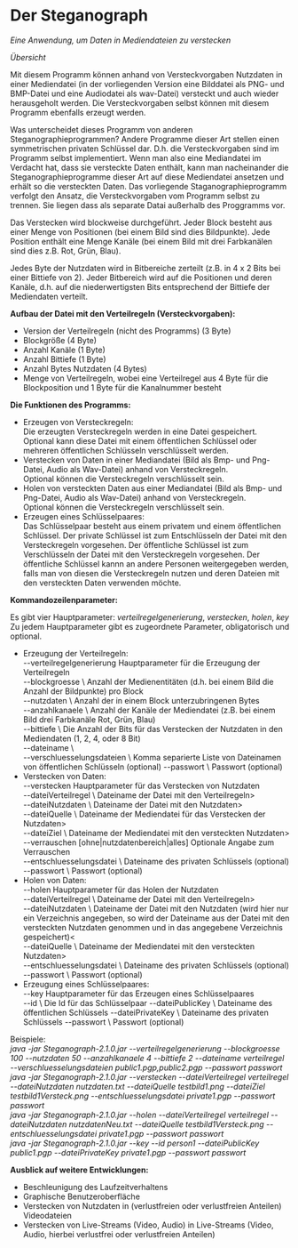 <h1>Der Steganograph</h1>

*Eine Anwendung, um Daten in Mediendateien zu verstecken*

*Übersicht*

Mit diesem Programm können anhand von Versteckvorgaben Nutzdaten in einer Mediendatei (in der vorliegenden Version eine Bilddatei als PNG- und BMP-Datei und eine Audiodatei als wav-Datei) versteckt und auch wieder herausgeholt werden.
Die Versteckvorgaben selbst können mit diesem Programm ebenfalls erzeugt werden.

Was unterscheidet dieses Programm von anderen Steganographieprogrammen?
Andere Programme dieser Art stellen einen symmetrischen privaten Schlüssel dar. D.h. die Versteckvorgaben sind im Programm selbst implementiert.
Wenn man also eine Mediandatei im Verdacht hat, dass sie versteckte Daten enthält, kann man nacheinander die Steganographieprogramme dieser Art auf diese Mediendatei ansetzen und erhält so die versteckten Daten.
Das vorliegende Staganographieprogramm verfolgt den Ansatz, die Versteckvorgaben vom Programm selbst zu trennen.
Sie liegen dass als separate Datai außerhalb des Proggramms vor.

Das Verstecken wird blockweise durchgeführt. Jeder Block besteht aus einer Menge von Positionen (bei einem Bild sind dies Bildpunkte).
Jede Position enthält eine Menge Kanäle (bei einem Bild mit drei Farbkanälen sind dies z.B. Rot, Grün, Blau).

Jedes Byte der Nutzdaten wird in Bitbereiche zerteilt (z.B. in 4 x 2 Bits bei einer Bittiefe von 2). Jeder Bitbereich wird auf die Positionen und deren Kanäle, d.h. auf die niederwertigsten Bits entsprechend der Bittiefe der Mediendaten verteilt.

<b>Aufbau der Datei mit den Verteilregeln (Versteckvorgaben):</b>

<ul>
<li>Version der Verteilregeln (nicht des Programms) (3 Byte)</li>
<li>Blockgröße (4 Byte)</li>
<li>Anzahl Kanäle (1 Byte)</li>
<li>Anzahl Bittiefe (1 Byte)</li>
<li>Anzahl Bytes Nutzdaten (4 Bytes)</li>
<li>Menge von Verteilregeln, wobei eine Verteilregel aus 4 Byte für die Blockposition und 1 Byte für die Kanalnummer besteht</li>
</ul>

<b>Die Funktionen des Programms:</b><br>

<ul>
<li>Erzeugen von Versteckregeln:<br>
Die erzeugten Versteckregeln werden in eine Datei gespeichert.<br>
Optional kann diese Datei mit einem öffentlichen Schlüssel oder mehreren öffentlichen Schlüsseln verschlüsselt werden.</li>
<li>Verstecken von Daten in einer Mediandatei (Bild als Bmp- und Png-Datei, Audio als Wav-Datei) anhand von Versteckregeln.<br>
Optional können die Versteckregeln verschlüsselt sein.</li>
<li>Holen von versteckten Daten aus einer Mediandatei (Bild als Bmp- und Png-Datei, Audio als Wav-Datei) anhand von Versteckregeln.<br>
Optional können die Versteckregeln verschlüsselt sein.</li>
<li>Erzeugen eines Schlüsselpaares:<br>
Das Schlüsselpaar besteht aus einem privatem und einem öffentlichen Schlüssel.
Der private Schlüssel ist zum Entschlüsseln der Datei mit den Versteckregeln vorgesehen.
Der öffentliche Schlüssel ist zum Verschlüsseln der Datei mit den Versteckregeln vorgesehen.
Der öffentliche Schlüssel kannn an andere Personen weitergegeben werden,
falls man von diesen die Versteckregeln nutzen und deren Dateien mit den versteckten Daten verwenden möchte.</li>
</ul>

<b>Kommandozeilenparameter:</b><br>

Es gibt vier Hauptparameter: <i>verteilregelgenerierung</i>, <i>verstecken</i>, <i>holen</i>, <i>key</i><br>
Zu jedem Hauptparameter gibt es zugeordnete Parameter, obligatorisch und optional.<br>

<ul>
<li>Erzeugung der Verteilregeln:<br>
--verteilregelgenerierung Hauptparameter für die Erzeugung der Verteilregeln<br>
--blockgroesse \<Zahl\> Anzahl der Medienentitäten (d.h. bei einem Bild die Anzahl der Bildpunkte) pro Block<br>
--nutzdaten \<Zahl\> Anzahl der in einem Block unterzubringenen Bytes<br>
--anzahlkanaele \<Zahl\> Anzahl der Kanäle der Mediendatei (z.B. bei einem Bild drei Farbkanäle Rot, Grün, Blau)<br>
--bittiefe \<Zahl\> Die Anzahl der Bits für das Verstecken der Nutzdaten in den Mediendaten (1, 2, 4, oder 8 Bit)<br>
--dateiname \<Zu erzeugende Datei mit den Verteilregeln\><br>
--verschluesselungsdateien \<Dateinamen\> Komma separierte Liste von Dateinamen von öffentlichen Schlüsseln (optional)
--passwort \<Passwort\> Passwort (optional)</li>
<li>Verstecken von Daten:<br>
--verstecken Hauptparameter für das Verstecken von Nutzdaten<br>
--dateiVerteilregel \<Dateiname\> Dateiname der Datei mit den Verteilregeln><br>
--dateiNutzdaten \<Dateiname\> Dateiname der Datei mit den Nutzdaten><br>
--dateiQuelle \<Dateiname\> Dateiname der Mediendatei für das Verstecken der Nutzdaten><br>
--dateiZiel \<Dateiname\> Dateiname der Mediendatei mit den versteckten Nutzdaten><br>
--verrauschen [ohne|nutzdatenbereich|alles] Optionale Angabe zum Verrauschen<br>
--entschluesselungsdatei \<Dateiname\> Dateiname des privaten Schlüssels (optional)
--passwort \<Passwort\> Passwort (optional)</li>
<li>Holen von Daten:<br>
--holen Hauptparameter für das Holen der Nutzdaten<br>
--dateiVerteilregel \<Dateiname\> Dateiname der Datei mit den Verteilregeln><br>
--dateiNutzdaten \<Dateiname\> Dateiname der Datei mit den Nutzdaten (wird hier nur ein Verzeichnis angegeben, so wird der Dateiname aus der Datei mit den versteckten Nutzdaten genommen und in das angegebene Verzeichnis gespeichert)<<br>
--dateiQuelle \<Dateiname\> Dateiname der Mediendatei mit den versteckten Nutzdaten><br>
--entschluesselungsdatei \<Dateiname\> Dateiname des privaten Schlüssels (optional)
--passwort \<Passwort\> Passwort (optional)</li>
<li>Erzeugung eines Schlüsselpaares:<br>
--key Hauptparameter für das Erzeugen eines Schlüsselpaares<br>
--id \<Id\> Die Id für das Schlüsselpaar
--dateiPublicKey \<Dateiname\> Dateiname des öffentlichen Schlüssels
--dateiPrivateKey \<Dateiname\> Dateiname des privaten Schlüssels
--passwort \<Passwort\> Passwort (optional)</li>
</ul>

Beispiele:<br>
<i>java -jar Steganograph-2.1.0.jar --verteilregelgenerierung --blockgroesse 100 --nutzdaten 50  --anzahlkanaele 4 --bittiefe 2 --dateiname verteilregel --verschluesselungsdateien public1.pgp,public2.pgp --passwort passwort</i><br>
<i>java -jar Steganograph-2.1.0.jar --verstecken --dateiVerteilregel verteilregel --dateiNutzdaten nutzdaten.txt --dateiQuelle testbild1.png --dateiZiel testbild1Versteck.png --entschluesselungsdatei private1.pgp --passwort passwort</i><br>
<i>java -jar Steganograph-2.1.0.jar --holen --dateiVerteilregel verteilregel --dateiNutzdaten nutzdatenNeu.txt --dateiQuelle testbild1Versteck.png --entschluesselungsdatei private1.pgp --passwort passwort</i><br>
<i>java -jar Steganograph-2.1.0.jar --key --id person1 --dateiPublicKey public1.pgp  --dateiPrivateKey private1.pgp --passwort passwort</i><br>

<b>Ausblick auf weitere Entwicklungen:</b>
<ul>
<li>Beschleunigung des Laufzeitverhaltens</li>
<li>Graphische Benutzeroberfläche</li>
<li>Verstecken von Nutzdaten in (verlustfreien oder verlustfreien Anteilen) Videodateien</li>
<li>Verstecken von Live-Streams (Video, Audio) in Live-Streams (Video, Audio, hierbei verlustfrei oder verlustfreien Anteilen)</li>
</ul>
